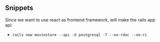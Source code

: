 ## Snippets

Since we want to use react as frontend framework, will make the rails app api:

* ```rails new moviestore --api -d postgresql -T --no-rdoc --no-ri```

